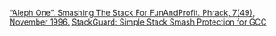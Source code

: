 [“Aleph One”. Smashing The Stack For FunAndProfit. Phrack, 7(49), November 1996.](http://www-inst.eecs.berkeley.edu/~cs161/fa08/papers/stack_smashing.pdf)
[StackGuard: Simple Stack Smash Protection for GCC](ftp://gcc.gnu.org/pub/gcc/summit/2003/Stackguard.pdf)
